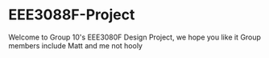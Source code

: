 # EEE3088F-Project
Welcome to Group 10's EEE3080F Design Project, we hope you like it
Group members include Matt and me not hooly

